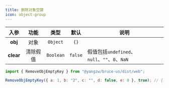 ```yaml
---
title: 删除对象空键
icon: object-group
---
```


入参|功能|类型|默认|说明
:-:|:-:|:-:|:-:|-
**obj**|对象|`Object`|`{}`
**clear**|清除假值|`Boolean`|`false`|假值包括`undefined`、`null`、`""`、`0`、`NaN`

```js
import { RemoveObjEmptyKey } from "@yangzw/bruce-us/dist/web";

RemoveObjEmptyKey({ a: 1, b: "2", c: "", d: false, e: 0 }, true); // { a: 1, b:  "2"}
```
